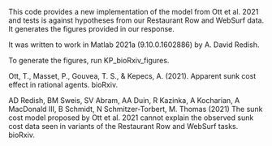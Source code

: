 This code provides a new implementation of the model from Ott et al. 2021 and tests is against hypotheses from our Restaurant Row and WebSurf data.   It generates the figures provided in our response.

It was written to work in Matlab 2021a (9.10.0.1602886) by A. David Redish.

To generate the figures, run KP_bioRxiv_figures.


Ott, T., Masset, P., Gouvea, T. S., & Kepecs, A. (2021). Apparent sunk cost effect in rational agents. bioRxiv.

AD Redish, BM Sweis, SV Abram, AA Duin, R Kazinka, A Kocharian, A MacDonald III, B Schmidt, N Schmitzer-Torbert, M. Thomas (2021) The sunk cost model proposed by Ott et al. 2021 cannot explain the observed sunk cost data seen in variants of the Restaurant Row and WebSurf tasks. bioRxiv.